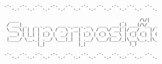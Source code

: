 <pre>
.-.   .-.   .-.   .-.   .-.   .-.   .-.   .-.   .-.    .-.   .-.   .-.   .-.   .-.   .-.   .-.   .-.   .-.        
   '-'   '-'   '-'   '-'   '-'   '-'   '-'   '-'   '-'    '-'   '-'   '-'   '-'   '-'   '-'   '-'   '-'   '-'         

  ____                                        _      /\/|             _         ___            _           
 / ___| _   _ _ __   ___ _ __ _ __   ___  ___(_) ___|/\/_  ___     __| | ___   / _ \ _ __   __| | __ _ ___ 
 \___ \| | | | '_ \ / _ \ '__| '_ \ / _ \/ __| |/ __/ _` |/ _ \   / _` |/ _ \ | | | | '_ \ / _` |/ _` / __|
  ___) | |_| | |_) |  __/ |  | |_) | (_) \__ \ | (_| (_| | (_) | | (_| |  __/ | |_| | | | | (_| | (_| \__ \
 |____/ \__,_| .__/ \___|_|  | .__/ \___/|___/_|\___\__,_|\___/   \__,_|\___|  \___/|_| |_|\__,_|\__,_|___/
             |_|             |_|                 )_)                                                   v1.2

.-.   .-.   .-.   .-.   .-.   .-.   .-.   .-.   .-.    .-.   .-.   .-.   .-.   .-.   .-.   .-.   .-.   .-.
   '-'   '-'   '-'   '-'   '-'   '-'   '-'   '-'   '-'    '-'   '-'   '-'   '-'   '-'   '-'   '-'   '-'   '-'
</pre>

